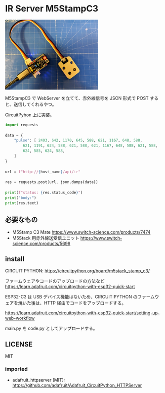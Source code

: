 # IR Server M5StampC3

<img src="docs/photo.jpg" width="300px" />

M5StampC3 で WebServer を立てて、赤外線信号を JSON 形式で POST すると、送信してくれるやつ。

CircuitPyhon 上に実装。

```python
import requests

data = {
    "pulse": [ 2403, 642, 1170, 645, 588, 621, 1167, 648, 588,
        621, 1191, 624, 588, 621, 588, 621, 1167, 648, 588, 621, 588,
        624, 585, 624, 588,
    ]
}

url = f"http://{host_name}/api/ir"

res = requests.post(url, json.dumps(data))

print(f"status: {res.status_code}")
print("body:")
print(res.text)
```

## 必要なもの

- M5Stamp C3 Mate https://www.switch-science.com/products/7474
- M5Stack 用赤外線送受信ユニット https://www.switch-science.com/products/5699

## install

CIRCUIT PYTHON: https://circuitpython.org/board/m5stack_stamp_c3/

ファームウェアやコードのアップロードの方法など https://learn.adafruit.com/circuitpython-with-esp32-quick-start

ESP32-C3 は USB デバイス機能はないため、CIRCUIT PYTHON のファームウェアを焼いた後は、HTTP 経由でコードをアップロードする。

https://learn.adafruit.com/circuitpython-with-esp32-quick-start/setting-up-web-workflow

main.py を code.py としてアップロードする。

## LICENSE

MIT

### imported

- adafruit_httpserver (MIT): https://github.com/adafruit/Adafruit_CircuitPython_HTTPServer
